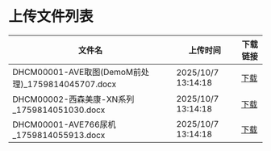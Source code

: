 # 上传文件列表

| 文件名 | 上传时间 | 下载链接 |
|--------|----------|----------|
| DHCM00001-AVE取图(DemoM前处理)_1759814045707.docx | 2025/10/7 13:14:18 | [下载](undefined) |
| DHCM00002-西森美康-XN系列_1759814051030.docx | 2025/10/7 13:14:18 | [下载](undefined) |
| DHCM00001-AVE766尿机_1759814055913.docx | 2025/10/7 13:14:18 | [下载](undefined) |
